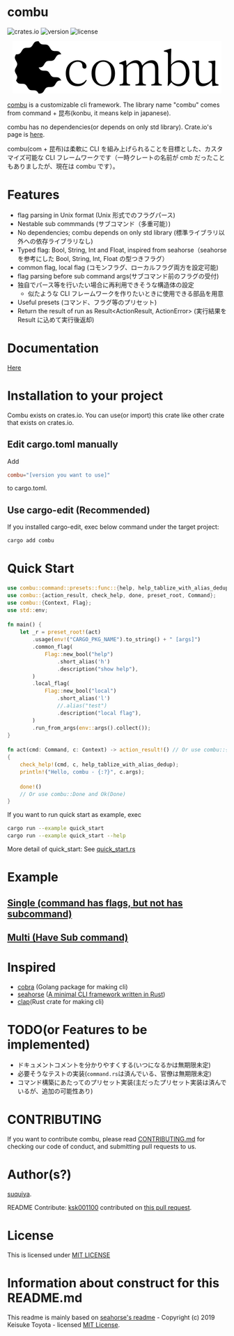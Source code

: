 # combu

![crates.io](https://img.shields.io/crates/v/combu)
![version](https://img.shields.io/github/v/tag/suquiya/combu)
![license](https://img.shields.io/github/license/suquiya/combu)

<div align="center">
	<img src="combu_logo.png"></img>
</div>

[combu](https://crates.io/crates/combu) is a customizable cli framework.
The library name "combu" comes from command + 昆布(konbu, it means kelp in japanese).

combu has no dependencies(or depends on only std library).
Crate.io's page is [here](https://crates.io/crates/combu).

combu(com + 昆布)は柔軟に CLI を組み上げられることを目標とした、カスタマイズ可能な CLI フレームワークです（一時クレートの名前が cmb だったこともありましたが、現在は combu です）。

# Features

- flag parsing in Unix format (Unix 形式でのフラグパース)
- Nestable sub commmands (サブコマンド（多重可能）)
- No dependencies; combu depends on only std library (標準ライブラリ以外への依存ライブラリなし)
- Typed flag: Bool, String, Int and Float, inspired from seahorse（seahorse を参考にした Bool, String, Int, Float の型つきフラグ）
- common flag, local flag (コモンフラグ、ローカルフラグ両方を設定可能)
- flag parsing before sub command args(サブコマンド前のフラグの受付)
- 独自でパース等を行いたい場合に再利用できそうな構造体の設定
  - 似たような CLI フレームワークを作りたいときに使用できる部品を用意
- Useful presets (コマンド、フラグ等のプリセット)
- Return the result of run as Result<ActionResult, ActionError> (実行結果を Result に込めて実行後返却)

# Documentation

[Here](https://docs.rs/combu/)

# Installation to your project

Combu exists on crates.io.
You can use(or import) this crate like other crate that exists on crates.io.

## Edit cargo.toml manually

Add

```toml
combu="[version you want to use]"
```

to cargo.toml.

## Use cargo-edit (Recommended)

If you installed cargo-edit, exec below command under the target project:

```bash
cargo add combu
```

# Quick Start

```rust
use combu::command::presets::func::{help, help_tablize_with_alias_dedup};
use combu::{action_result, check_help, done, preset_root, Command};
use combu::{Context, Flag};
use std::env;

fn main() {
	let _r = preset_root!(act)
		.usage(env!("CARGO_PKG_NAME").to_string() + " [args]")
		.common_flag(
			Flag::new_bool("help")
				.short_alias('h')
				.description("show help"),
		)
		.local_flag(
			Flag::new_bool("local")
				.short_alias('l')
				//.alias("test")
				.description("local flag"),
		)
		.run_from_args(env::args().collect());
}

fn act(cmd: Command, c: Context) -> action_result!() // Or use combu::{ActionResult,ActionError} and Result<ActionResult,ActionError>
{
	check_help!(cmd, c, help_tablize_with_alias_dedup);
	println!("Hello, combu - {:?}", c.args);

	done!()
	// Or use combu::Done and Ok(Done)
}
```

If you want to run quick start as example, exec

```bash
cargo run --example quick_start
cargo run --example quick_start --help
```

More detail of quick_start: See [quick_start.rs](examples/quick_start.rs)

# Example

## [Single (command has flags, but not has subcommand)](examples/single.rs)

## [Multi (Have Sub command)](examples/multi.rs)

# Inspired

- [cobra](https://github.com/spf13/cobra) (Golang package for making cli)
- [seahorse](https://github.com/ksk001100/seahorse) ([A minimal CLI framework written in Rust](https://github.com/ksk001100/seahorse/blob/master/README.md))
- [clap](https://github.com/clap-rs/clap)(Rust crate for making cli)

# TODO(or Features to be implemented)

- ドキュメントコメントを分かりやすくする(いつになるかは無期限未定)
- 必要そうなテストの実装(`command.rs`は済んでいる、官僚は無期限未定)
- コマンド構築にあたってのプリセット実装(主だったプリセット実装は済んでいるが、追加の可能性あり)

# CONTRIBUTING

If you want to contribute combu, please read [CONTRIBUTING.md](CONTRIBUTING.md) for checking our code of conduct, and submitting pull requests to us.

# Author(s?)

[suquiya](https://github.com/suquiya).

README Contribute: [ksk001100](https://github.com/ksk001100) contributed on [this pull request](https://github.com/suquiya/combu/pull/1).

# License

This is licensed under [MIT LICENSE](https://github.com/suquiya/combu/blob/master/LICENSE)

# Information about construct for this README.md

This readme is mainly based on [seahorse's readme](https://github.com/ksk001100/seahorse) - Copyright (c) 2019 Keisuke Toyota - licensed [MIT License](https://github.com/ksk001100/seahorse/blob/master/LICENSE).
